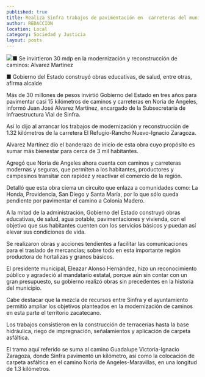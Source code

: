 ```yaml
---
published: true
title: Realiza Sinfra trabajos de pavimentación en  carreteras del municipio de Noria de Angeles
author: REDACCION
location: Local
category: Sociedad y Justicia
layout: posts
---
```


![](http://i.imgur.com/CyV4ewsm.jpg)■ Se invirtieron 30 mdp en la modernización y reconstrucción de caminos: Alvarez Martínez

■ Gobierno del Estado construyó obras educativas, de salud, entre otras, afirma alcalde

Más de 30 millones de pesos invirtió Gobierno del Estado en tres años para pavimentar casi 15 kilómetros de caminos y carreteras en Noria de Angeles, informó Juan José Alvarez Martínez, encargado de la Subsecretaría de Infraestructura Vial de Sinfra.

Así lo dijo al arrancar los trabajos de modernización y reconstrucción de 1.32 kilómetros de la carretera El Refugio-Rancho Nuevo-Ignacio Zaragoza.

Alvarez Martínez dio el banderazo de inicio de esta obra cuyo propósito es sumar más bienestar para cerca de 3 mil habitantes.

Agregó que Noria de Angeles ahora cuenta con caminos y carreteras modernas y seguras, que permiten a los habitantes, productores y campesinos transitar con rapidez y reactivar el comercio de la región. 

Detalló que esta obra cierra un circuito que enlaza a comunidades como: La Honda, Providencia, San Diego y Santa María, por lo que sólo queda pendiente por pavimentar el camino a Colonia Madero.

A la mitad de la administración, Gobierno del Estado construyó obras educativas, de salud, agua potable, pavimentaciones y vivienda, con el objetivo que sus habitantes cuenten con los servicios básicos y puedan así elevar sus condiciones de vida. 

Se realizaron obras y acciones tendientes a facilitar las comunicaciones para el traslado de mercancías; sobre todo en esta importante región productora de hortalizas y granos básicos.

El presidente municipal, Eleazar Alonso Hernández, hizo un reconocimiento público y agradeció al mandatario estatal, porque aún sin contar con un gran presupuesto, su gobierno realizó obras sin precedentes en la historia del municipio.

Cabe destacar que la mezcla de recursos entre Sinfra y el ayuntamiento permitió ampliar los objetivos planteados en la modernización de caminos en esta parte el territorio zacatecano.

Los trabajos consistieron en la construcción de terracerías hasta la base hidráulica, riego de impregnación, señalamientos y aplicación de carpeta asfáltica.

El tramo aquí referido se suma al camino Guadalupe Victoria-Ignacio Zaragoza, donde Sinfra pavimentó un kilómetro, así como la colocación de carpeta asfáltica en el camino Noria de Angeles-Maravillas, en una longitud de 1.3 kilómetros.
